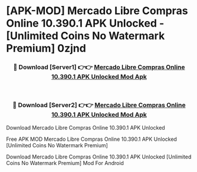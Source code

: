 # [APK-MOD] Mercado Libre  Compras Online 10.390.1 APK Unlocked - [Unlimited Coins No Watermark Premium] 0zjnd



<div align="center">
<h3>🔴 Download [Server1] 👉👉 <a href="https://momento.my/?title=Mercado_Libre__Compras_Online_10.390.1_APK_Unlocked">Mercado Libre  Compras Online 10.390.1 APK Unlocked Mod Apk</a></h3><br>

<h3>🔴 Download [Server2] 👉👉 <a href="https://momento.my/?title=Mercado_Libre__Compras_Online_10.390.1_APK_Unlocked">Mercado Libre  Compras Online 10.390.1 APK Unlocked Mod Apk</a></h3>
</div>



Download Mercado Libre  Compras Online 10.390.1 APK Unlocked 

Free APK MOD Mercado Libre  Compras Online 10.390.1 APK Unlocked [Unlimited Coins No Watermark Premium]

Download Mercado Libre  Compras Online 10.390.1 APK Unlocked [Unlimited Coins No Watermark Premium] Mod For Android
